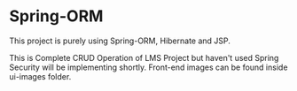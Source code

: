 # Spring-ORM

This project is purely using Spring-ORM, Hibernate and JSP.

This is Complete CRUD Operation of LMS Project but haven't used Spring Security will be implementing shortly.
Front-end images can be found inside ui-images folder.

